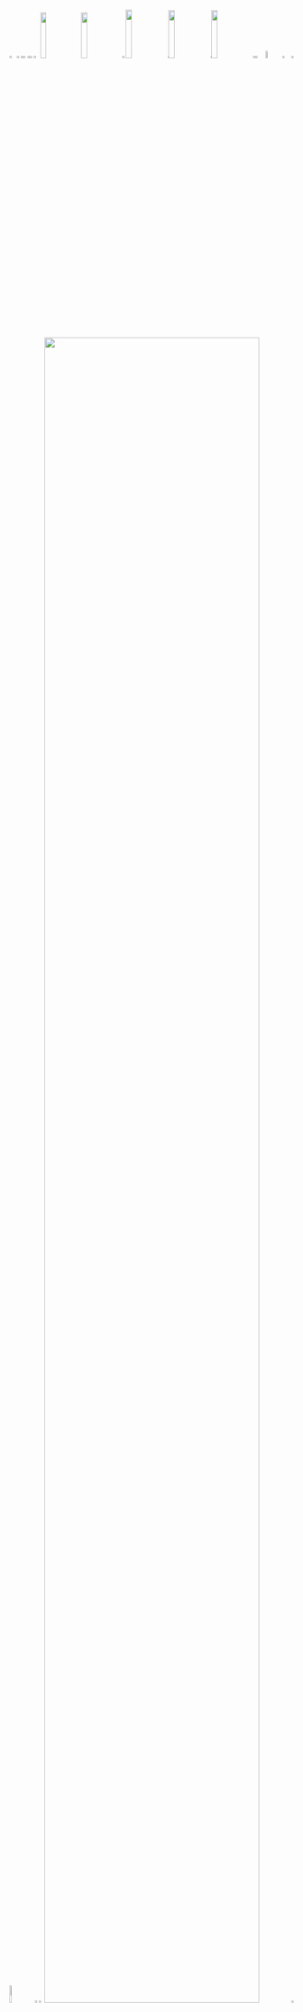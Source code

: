 
    
###
<picture><source media="(prefers-color-scheme: light)" srcset="https://nvminh162.github.io/nvminh162/generator/generated/ca83108f0cdfc99db92dc65f70382665607f9ea970759b6f6eb6663a5a643f99ddaf8e6833839446be3c97e9ac61e8259346d691f4a7ce283a42e79800379bc7.png"><source media="(prefers-color-scheme: dark)" srcset="https://nvminh162.github.io/nvminh162/generator/generated/519bfd1efa9ce711e04be428f0a56102f833ae87845c01111382c2040e8af9aa05ac2616bf2b9e44c9ff6e64033a726b703881e361ac99d106e233d7ec4678c8.png"><img src="https://nvminh162.github.io/nvminh162/generator/generated/ca83108f0cdfc99db92dc65f70382665607f9ea970759b6f6eb6663a5a643f99ddaf8e6833839446be3c97e9ac61e8259346d691f4a7ce283a42e79800379bc7.png" width="2.4822695035460995%" /></picture><a href="https://github.com"><picture><source media="(prefers-color-scheme: light)" srcset="https://nvminh162.github.io/nvminh162/generator/generated/d724966c104fd1ac72111cc12507b6b054764364b6f401cf6f18b768c697d28b43770f32a090baf456ac958fbfbc936aa2d06bba2ba6e2d572ddd56be812c29c.png"><source media="(prefers-color-scheme: dark)" srcset="https://nvminh162.github.io/nvminh162/generator/generated/9dd38cebaad30e70c94d66d4709a27d39fe465f582b4b35c8dfce21fa6b1de9dca8f57fe0668bbda48ffa220b5bcd7e704295b28044c35c8bbb6f104432bf119.png"><img src="https://nvminh162.github.io/nvminh162/generator/generated/d724966c104fd1ac72111cc12507b6b054764364b6f401cf6f18b768c697d28b43770f32a090baf456ac958fbfbc936aa2d06bba2ba6e2d572ddd56be812c29c.png" width="1.4184397163120568%" /></picture></a><picture><source media="(prefers-color-scheme: light)" srcset="https://nvminh162.github.io/nvminh162/generator/generated/f06c8a826be4a8d6296c8291cf585a85006330b1d993715ff7a270a4748c842af732d23e0d870f499150f8f96cb81a5b8158f877582d1162c60adf21c011752e.png"><source media="(prefers-color-scheme: dark)" srcset="https://nvminh162.github.io/nvminh162/generator/generated/25df61d4e48f96d1395e39814955bd99e1854fb898746458b821e13e3fc6b947200714166666d80414a023c75610b3db0994ab7182df26aa12e328911ab50fde.png"><img src="https://nvminh162.github.io/nvminh162/generator/generated/f06c8a826be4a8d6296c8291cf585a85006330b1d993715ff7a270a4748c842af732d23e0d870f499150f8f96cb81a5b8158f877582d1162c60adf21c011752e.png" width="0.9456264775413712%" /></picture><a href="https://github.com/nvminh162/nvminh162"><picture><source media="(prefers-color-scheme: light)" srcset="https://nvminh162.github.io/nvminh162/generator/generated/d1b1ce5b59b199264838783af7f381ea36d6228376d99a4c8c6354caf4df5f7f33f8468ac69c37687eda1147f07572fd54ecfa4f5363448f570c3a1a3e5d682b.png"><source media="(prefers-color-scheme: dark)" srcset="https://nvminh162.github.io/nvminh162/generator/generated/6f8582eb0285e625e9a210d78a956be116b527be8c14c6aa54bfdfe798aa31d2f2940889bfa821aeec44f723f5d5842793cd0b3bd0c2d4f435a15129d10e725f.png"><img src="https://nvminh162.github.io/nvminh162/generator/generated/d1b1ce5b59b199264838783af7f381ea36d6228376d99a4c8c6354caf4df5f7f33f8468ac69c37687eda1147f07572fd54ecfa4f5363448f570c3a1a3e5d682b.png" width="1.4184397163120568%" /></picture></a><picture><source media="(prefers-color-scheme: light)" srcset="https://nvminh162.github.io/nvminh162/generator/generated/f06c8a826be4a8d6296c8291cf585a85006330b1d993715ff7a270a4748c842af732d23e0d870f499150f8f96cb81a5b8158f877582d1162c60adf21c011752e.png"><source media="(prefers-color-scheme: dark)" srcset="https://nvminh162.github.io/nvminh162/generator/generated/25df61d4e48f96d1395e39814955bd99e1854fb898746458b821e13e3fc6b947200714166666d80414a023c75610b3db0994ab7182df26aa12e328911ab50fde.png"><img src="https://nvminh162.github.io/nvminh162/generator/generated/f06c8a826be4a8d6296c8291cf585a85006330b1d993715ff7a270a4748c842af732d23e0d870f499150f8f96cb81a5b8158f877582d1162c60adf21c011752e.png" width="0.9456264775413712%" /></picture><a href="https://github.com/nvminh162"><picture><source media="(prefers-color-scheme: light)" srcset="https://nvminh162.github.io/nvminh162/generator/generated/e088cd72721816e5d25a58a7f225c9951217f7830a3083adb1b35f33de4fe92fa0eb0957dd15946621a181e4d40cd80df4849b19153532f536b0ec396524a570.png"><source media="(prefers-color-scheme: dark)" srcset="https://nvminh162.github.io/nvminh162/generator/generated/87f2b494856008d5c3297156297f9717edc7434ac4184006cb955cd11d66a1bdf4292e38d42ab3923c2624f18258337e3ceee233639ae91abe0cb70306ec3983.png"><img src="https://nvminh162.github.io/nvminh162/generator/generated/e088cd72721816e5d25a58a7f225c9951217f7830a3083adb1b35f33de4fe92fa0eb0957dd15946621a181e4d40cd80df4849b19153532f536b0ec396524a570.png" width="1.4184397163120568%" /></picture></a><picture><source media="(prefers-color-scheme: light)" srcset="https://nvminh162.github.io/nvminh162/generator/generated/03144eec6fb38ea493000b0d7c2f468e537f8d3141b22ab43930ad6df09d33db399a8ec3ac96b980cf5ee419ac8e2aceb9251847f4d125390bc27d3b4a733998.png"><source media="(prefers-color-scheme: dark)" srcset="https://nvminh162.github.io/nvminh162/generator/generated/b95f6a375dd21d080c9891112487a4421d19b8b4398928cd067fbfdc12a18a4aa6f05a21b4d87864d340dc5dd65a84277cae86eccd02be5a308850d9cd9e7de7.png"><img src="https://nvminh162.github.io/nvminh162/generator/generated/03144eec6fb38ea493000b0d7c2f468e537f8d3141b22ab43930ad6df09d33db399a8ec3ac96b980cf5ee419ac8e2aceb9251847f4d125390bc27d3b4a733998.png" width="2.2458628841607564%" /></picture><a href="https://nvminh162.github.io/nvminh162.dev"><picture><source media="(prefers-color-scheme: light)" srcset="https://nvminh162.github.io/nvminh162/generator/generated/4f7201380041f385f00cef962bb05a7f221fbdf66762a94429d1259c74cb512ed459c33838b0cc0b8fcc1b82214e06bfa8a33cbd9aa9bc8edfd8c2d0440b7491.png"><source media="(prefers-color-scheme: dark)" srcset="https://nvminh162.github.io/nvminh162/generator/generated/9bb8238e0dece94ea4c541d4b6945470996cfc839b522b75e4c09270e32e1d7a6324e0e49b951222b02ce6566dcba92eca16a7a7e89749d4d786d333432046f4.png"><img src="https://nvminh162.github.io/nvminh162/generator/generated/4f7201380041f385f00cef962bb05a7f221fbdf66762a94429d1259c74cb512ed459c33838b0cc0b8fcc1b82214e06bfa8a33cbd9aa9bc8edfd8c2d0440b7491.png" width="14.420803782505912%" /></picture></a><a href="https://tiktok.com/@nvminh162"><picture><source media="(prefers-color-scheme: light)" srcset="https://nvminh162.github.io/nvminh162/generator/generated/1a314d45d2945a6bde1eb825f5db089d6bc7d1bbca96f0e9d57e14e40ce5e8091009738f1bf116d350764ef702dd9f47119231ba93c9e150772e2512078a1ede.png"><source media="(prefers-color-scheme: dark)" srcset="https://nvminh162.github.io/nvminh162/generator/generated/12937250082898a9e67fe1a0978e25a3ee2c1dff0fafd5a43152bf74cd546f5bef28ff49fa31f675c5a213d35385a09101663f2ba98844e7b0b1c2aa3c6f89f5.png"><img src="https://nvminh162.github.io/nvminh162/generator/generated/1a314d45d2945a6bde1eb825f5db089d6bc7d1bbca96f0e9d57e14e40ce5e8091009738f1bf116d350764ef702dd9f47119231ba93c9e150772e2512078a1ede.png" width="14.420803782505912%" /></picture></a><picture><source media="(prefers-color-scheme: light)" srcset="https://nvminh162.github.io/nvminh162/generator/generated/597329f9b439fdf32d63ee966ee2a4cb1b557bb21c0c3045f62570a27b26a6d0b47e478315eb6867db31d296e259ccd015d8b1496f3698fb153a36c7ca33cfa8.png"><source media="(prefers-color-scheme: dark)" srcset="https://nvminh162.github.io/nvminh162/generator/generated/30f12dd54e806a36eaffdc151e2304007de0319f17a42ef8c580944181a037231b1cdd50ce2be2231dd32a45e941c0883c750e7d86d75e98bc55fad091824129.png"><img src="https://nvminh162.github.io/nvminh162/generator/generated/597329f9b439fdf32d63ee966ee2a4cb1b557bb21c0c3045f62570a27b26a6d0b47e478315eb6867db31d296e259ccd015d8b1496f3698fb153a36c7ca33cfa8.png" width="1.1820330969267139%" /></picture><a href="https://instagram.com/nvminh162"><picture><source media="(prefers-color-scheme: light)" srcset="https://nvminh162.github.io/nvminh162/generator/generated/4581acb65ae7aed08c14e6370db2d55f3cfed18a77efd91a8f35d5881ab0b7128b7cdd51b52a9b529d6f20932fad509874fa6743604c3a2f3e269e7ef7945477.png"><source media="(prefers-color-scheme: dark)" srcset="https://nvminh162.github.io/nvminh162/generator/generated/56377f7a278b5f2d2e5bb4a3581b139aad52995a9009a4a37b1bcea3987df6425cc361f280fb0073f18128573963b9d865748bf8ce7f00229e071ebe97cfa8b3.png"><img src="https://nvminh162.github.io/nvminh162/generator/generated/4581acb65ae7aed08c14e6370db2d55f3cfed18a77efd91a8f35d5881ab0b7128b7cdd51b52a9b529d6f20932fad509874fa6743604c3a2f3e269e7ef7945477.png" width="14.893617021276595%" /></picture></a><picture><source media="(prefers-color-scheme: light)" srcset="https://nvminh162.github.io/nvminh162/generator/generated/f5f61aab6b31c861483f886f589f46625f2071cb718d4b118fb06763850a18181a2162d8d1899dc3c0368aca8d808ee8fc6ccf47e29e60c6431a5f6c7107bd6f.png"><source media="(prefers-color-scheme: dark)" srcset="https://nvminh162.github.io/nvminh162/generator/generated/4636e8f9d5aae348e3ba7002c3256342eef345ce4adae7b07d752c42b1c9bcaf60bfb38653047aba716dcf67e0c54835881a9c1db219c5918775261597b4bb96.png"><img src="https://nvminh162.github.io/nvminh162/generator/generated/f5f61aab6b31c861483f886f589f46625f2071cb718d4b118fb06763850a18181a2162d8d1899dc3c0368aca8d808ee8fc6ccf47e29e60c6431a5f6c7107bd6f.png" width="0.2364066193853428%" /></picture><a href="https://x.com/nvminh16"><picture><source media="(prefers-color-scheme: light)" srcset="https://nvminh162.github.io/nvminh162/generator/generated/1d81ba50d3ce68e7d6f283e27ab46ce656385e58ce730b85433c3f37e1e22737676ee6fd8bc5d5c0ff2374a5ce471b8e31555eb72a8e18654549616dd0693b70.png"><source media="(prefers-color-scheme: dark)" srcset="https://nvminh162.github.io/nvminh162/generator/generated/a9ca47b6182e2af1344468da54d99b769d77b5d5e04c79f773e360c162290f57f2bb540e2fc956213e07f413d4c747a8ad9aa49c05ac24576e2307937692c3bc.png"><img src="https://nvminh162.github.io/nvminh162/generator/generated/1d81ba50d3ce68e7d6f283e27ab46ce656385e58ce730b85433c3f37e1e22737676ee6fd8bc5d5c0ff2374a5ce471b8e31555eb72a8e18654549616dd0693b70.png" width="14.775413711583923%" /></picture></a><picture><source media="(prefers-color-scheme: light)" srcset="https://nvminh162.github.io/nvminh162/generator/generated/f5f61aab6b31c861483f886f589f46625f2071cb718d4b118fb06763850a18181a2162d8d1899dc3c0368aca8d808ee8fc6ccf47e29e60c6431a5f6c7107bd6f.png"><source media="(prefers-color-scheme: dark)" srcset="https://nvminh162.github.io/nvminh162/generator/generated/4636e8f9d5aae348e3ba7002c3256342eef345ce4adae7b07d752c42b1c9bcaf60bfb38653047aba716dcf67e0c54835881a9c1db219c5918775261597b4bb96.png"><img src="https://nvminh162.github.io/nvminh162/generator/generated/f5f61aab6b31c861483f886f589f46625f2071cb718d4b118fb06763850a18181a2162d8d1899dc3c0368aca8d808ee8fc6ccf47e29e60c6431a5f6c7107bd6f.png" width="0.2364066193853428%" /></picture><a href="https://youtube.com/@nvminh162"><picture><source media="(prefers-color-scheme: light)" srcset="https://nvminh162.github.io/nvminh162/generator/generated/bda44648d75f8102540bd192dbaaefbae40393c2157aacfbfd0d958adc4e0740cfafbcfd086d3019e3187be18e182263d9aeed43a68cf9571d3e4eb6a7ae11de.png"><source media="(prefers-color-scheme: dark)" srcset="https://nvminh162.github.io/nvminh162/generator/generated/cffc509b4c1ea233efba4cff997e6386cc7440b9e651986cce43a1da72316c624226f9d40b380f70fec03bbd89500a24630204b319a2599301e28a5e5555abe2.png"><img src="https://nvminh162.github.io/nvminh162/generator/generated/bda44648d75f8102540bd192dbaaefbae40393c2157aacfbfd0d958adc4e0740cfafbcfd086d3019e3187be18e182263d9aeed43a68cf9571d3e4eb6a7ae11de.png" width="14.775413711583923%" /></picture></a><picture><source media="(prefers-color-scheme: light)" srcset="https://nvminh162.github.io/nvminh162/generator/generated/23f90f56c4d8a91b7a82678b72314cf110f99ce85126ec301086bb24d99034c55924323011970d306e36fc9e31b7fa2af1939d4ee8ea2ed6a95fbd7d98070021.png"><source media="(prefers-color-scheme: dark)" srcset="https://nvminh162.github.io/nvminh162/generator/generated/34b0aee0dca57e795e3ea370dc4fd54a1fee5111943511055c96a3810cf46c04cdcbc8e52ea0484f0d653f66d2067c2210a098fa55e69639ba1edb4022f9888b.png"><img src="https://nvminh162.github.io/nvminh162/generator/generated/23f90f56c4d8a91b7a82678b72314cf110f99ce85126ec301086bb24d99034c55924323011970d306e36fc9e31b7fa2af1939d4ee8ea2ed6a95fbd7d98070021.png" width="0.7092198581560284%" /></picture><a href="https://github.com/nvminh162/nvminh162/issues/new"><picture><source media="(prefers-color-scheme: light)" srcset="https://nvminh162.github.io/nvminh162/generator/generated/54b12684018b3e468b1383c224a414c3be995d5afc08b0bcf752fb5d37588ba987daad1b01febdc50558af6bb7df959e0d6690de70a522f85c61e200b99f1f79.png"><source media="(prefers-color-scheme: dark)" srcset="https://nvminh162.github.io/nvminh162/generator/generated/741a9d5614908f3b84f46fa661819d60169b986420aa37441684332656dfb531b770fb7d13c95ec78a9f7c178888e670739a9f86a848229e0f925bc93dcdb048.png"><img src="https://nvminh162.github.io/nvminh162/generator/generated/54b12684018b3e468b1383c224a414c3be995d5afc08b0bcf752fb5d37588ba987daad1b01febdc50558af6bb7df959e0d6690de70a522f85c61e200b99f1f79.png" width="3.546099290780142%" /></picture></a><picture><source media="(prefers-color-scheme: light)" srcset="https://nvminh162.github.io/nvminh162/generator/generated/bf7c083066cb3422541e8e3cd3ab6be2e501488f0068e0e24f52cd424d7bea90c15f80b4b65deb1953b9e39293550fed36773f5aa3db417b7b7f4a6655560450.png"><source media="(prefers-color-scheme: dark)" srcset="https://nvminh162.github.io/nvminh162/generator/generated/e3294606465429e4fc65849fad0b18ebec51cfef22f1668393610a5823bd494a3ff9a933869d57517f8ef88fa0b12d9f5a9c15d28845c95acf600ed734333cd0.png"><img src="https://nvminh162.github.io/nvminh162/generator/generated/bf7c083066cb3422541e8e3cd3ab6be2e501488f0068e0e24f52cd424d7bea90c15f80b4b65deb1953b9e39293550fed36773f5aa3db417b7b7f4a6655560450.png" width="5.91016548463357%" /></picture><a href="https://github.com/nvminh162"><picture><source media="(prefers-color-scheme: light)" srcset="https://nvminh162.github.io/nvminh162/generator/generated/1ed11a6c427305e1271f13aaea97fe3fd9b4a7e1c1515860649807894787c0d353b173750aac1b5f6060298447ded8a636f9f8f2ab2f84bc5cb382a264aac018.png"><source media="(prefers-color-scheme: dark)" srcset="https://nvminh162.github.io/nvminh162/generator/generated/295e5c80fb8f8aac9945b1e2e72f5b147be4c0d423f5471af45e5957b927fb2bb4d77f48f47def3084f387f37bb641eeaaf075a6f82362964b489619336300f2.png"><img src="https://nvminh162.github.io/nvminh162/generator/generated/1ed11a6c427305e1271f13aaea97fe3fd9b4a7e1c1515860649807894787c0d353b173750aac1b5f6060298447ded8a636f9f8f2ab2f84bc5cb382a264aac018.png" width="3.309692671394799%" /></picture></a><picture><source media="(prefers-color-scheme: light)" srcset="https://nvminh162.github.io/nvminh162/generator/generated/f641045892a68cbd560fbda7a6581fdc8f7ae834e64ff440351f519a9dd88686cc632d89ef92c2119ef71720ce8f43b36b69aca4c902cb55801b70f5b2f64a1a.png"><source media="(prefers-color-scheme: dark)" srcset="https://nvminh162.github.io/nvminh162/generator/generated/c12a1db6b2a8b27a4f786505381a961b39004087e45afaf9505cff500dd5d92eae07fb68c1fddb6af51c1157a3289dd1484d161ebe139e9e5eb5fc6326359621.png"><img src="https://nvminh162.github.io/nvminh162/generator/generated/f641045892a68cbd560fbda7a6581fdc8f7ae834e64ff440351f519a9dd88686cc632d89ef92c2119ef71720ce8f43b36b69aca4c902cb55801b70f5b2f64a1a.png" width="0.7092198581560284%" /></picture><picture><source media="(prefers-color-scheme: light)" srcset="https://nvminh162.github.io/nvminh162/generator/generated/8c597673fa594dc952ddde5af35bf6caaba0fa41560e8bb092189020216963257a55854df7a49d4ae34bb39ebc2beae03db525a4b108c349a355d4e04b2d0770.png"><source media="(prefers-color-scheme: dark)" srcset="https://nvminh162.github.io/nvminh162/generator/generated/fe1cbc426cdde09fd64215f5c2cabfaa09670ec29eb1a019bd2d4cf63a873c00fe470a5dd65b66fbde62ae3bfbf99821c08ad64f4b3efef75b9d405b8fe29742.png"><img src="https://nvminh162.github.io/nvminh162/generator/generated/8c597673fa594dc952ddde5af35bf6caaba0fa41560e8bb092189020216963257a55854df7a49d4ae34bb39ebc2beae03db525a4b108c349a355d4e04b2d0770.png" width="8.865248226950355%" /></picture><a href="https://github.com/nvminh162"><picture><source media="(prefers-color-scheme: light)" srcset="https://nvminh162.github.io/nvminh162/generator/generated/2c93c816c582494ef10e639f216116245e1939910ec6ff10227d77c6c412850d812bc967c5cb23331e9d3e9cfbd362cb795ba658537032599558b2bb6eb33b05.png"><source media="(prefers-color-scheme: dark)" srcset="https://nvminh162.github.io/nvminh162/generator/generated/c89a9a753129b412c183c52457bbb069b54219c2e90ac2be794ea052086acca38a696542359556d62564955c698c1555d2901057515573f83f66cec624152e1d.png"><img src="https://nvminh162.github.io/nvminh162/generator/generated/2c93c816c582494ef10e639f216116245e1939910ec6ff10227d77c6c412850d812bc967c5cb23331e9d3e9cfbd362cb795ba658537032599558b2bb6eb33b05.png" width="1.5366430260047281%" /></picture></a><picture><source media="(prefers-color-scheme: light)" srcset="https://nvminh162.github.io/nvminh162/generator/generated/b85fb7049a6821fc8915369385a39e8a426a6c17ec6eaac2ce098d829d0ae97ac0e5744b5cc678a3d2dfe65107c88d02863fccfbe3500afd771ecc6e9c200bf8.png"><source media="(prefers-color-scheme: dark)" srcset="https://nvminh162.github.io/nvminh162/generator/generated/65ed923b5e17022ebdb72fb00f4e556424c84f3ede501d8b8006dbc34ac6253bded2c152c9e547faf36f4ec6d514a925598b7345c4e773bf85b29d451a0e6342.png"><img src="https://nvminh162.github.io/nvminh162/generator/generated/b85fb7049a6821fc8915369385a39e8a426a6c17ec6eaac2ce098d829d0ae97ac0e5744b5cc678a3d2dfe65107c88d02863fccfbe3500afd771ecc6e9c200bf8.png" width="1.8912529550827424%" /></picture><a href="https://nvminh162.github.io/nvminh162.dev"><picture><source media="(prefers-color-scheme: light)" srcset="https://nvminh162.github.io/nvminh162/generator/generated/f104317f8d591077a822e9bc45ef1e5a574c0d049c43cc069599b834897c2d78fa73aa33a19857cb9a453ebdaa48cc9a56b1679558c11c3237abea4e736fb920.png"><source media="(prefers-color-scheme: dark)" srcset="https://nvminh162.github.io/nvminh162/generator/generated/718b6f31db5564705b8094266a4b7036b299470b6176f8e2c45f8057ade97afcefcadef88c005e3c73e5b26e7c72c729d2718236dfff781e2fe2efd9756784ca.png"><img src="https://nvminh162.github.io/nvminh162/generator/generated/f104317f8d591077a822e9bc45ef1e5a574c0d049c43cc069599b834897c2d78fa73aa33a19857cb9a453ebdaa48cc9a56b1679558c11c3237abea4e736fb920.png" width="86.99763593380615%" /></picture></a><picture><source media="(prefers-color-scheme: light)" srcset="https://nvminh162.github.io/nvminh162/generator/generated/40204f0bb3f056cd387712574833e372ec284b4c37e97caec0d813d9aa4d1beeb34b21da98920c2c9569423e31f5f24c89c17cacf2cec5b7f36961bb069e1c96.png"><source media="(prefers-color-scheme: dark)" srcset="https://nvminh162.github.io/nvminh162/generator/generated/7744272c840db90c80e96a1bb14f5b23240d3301315b7f62ff32acda74c1793a5224f78ff716294cd5407fc152bc4b98b7365f3166f55a0523005eedaed0cb74.png"><img src="https://nvminh162.github.io/nvminh162/generator/generated/40204f0bb3f056cd387712574833e372ec284b4c37e97caec0d813d9aa4d1beeb34b21da98920c2c9569423e31f5f24c89c17cacf2cec5b7f36961bb069e1c96.png" width="0.7092198581560284%" /></picture><picture><source media="(prefers-color-scheme: light)" srcset="https://nvminh162.github.io/nvminh162/generator/generated/ef79bdfc309beb2e656f1e992d12c8868d6c2a6793092113136fc543e1d3eaffc47c340d8308a60bf468d17733f97553c12c0c39fcdfa1e91ab4e9fce294eaea.png"><source media="(prefers-color-scheme: dark)" srcset="https://nvminh162.github.io/nvminh162/generator/generated/de4932794a12a8353a3c947fc02f1d8e08f6c30b9dc9cae4338c8b1f1a540e726095f9c0e7cbab94e5f9587746aefd4918b4f46df986c955ec0f266063ee4311.png"><img src="https://nvminh162.github.io/nvminh162/generator/generated/ef79bdfc309beb2e656f1e992d12c8868d6c2a6793092113136fc543e1d3eaffc47c340d8308a60bf468d17733f97553c12c0c39fcdfa1e91ab4e9fce294eaea.png" width="100%" /></picture><picture><source media="(prefers-color-scheme: light)" srcset="https://nvminh162.github.io/nvminh162/generator/generated/351903b727a772b56f04b8da981a323bd1d5147219c9be8582fc99b1a319ffce02c2699e63ccb1713e56312a369775cedef245571b185142cabd23c5009e56ae.png"><source media="(prefers-color-scheme: dark)" srcset="https://nvminh162.github.io/nvminh162/generator/generated/aece4e23e3e2d06c5b409c7f98572d9d6260907f03ef78f7a6573eacfb7c1171f37a684895b0927723f3b1cbf1a2e0695802c0c58af7d376b96b2f64905b4063.png"><img src="https://nvminh162.github.io/nvminh162/generator/generated/351903b727a772b56f04b8da981a323bd1d5147219c9be8582fc99b1a319ffce02c2699e63ccb1713e56312a369775cedef245571b185142cabd23c5009e56ae.png" width="20.44917257683215%" /></picture><a href="#"><picture><source media="(prefers-color-scheme: light)" srcset="https://nvminh162.github.io/nvminh162/generator/generated/120d66a498e3a41f60ecf7c5c9a2db3ef599a89c3652398b0f0d4e9555a886d0ff5d7654efd3b536f13771a01ef5977aff6e8c97d7aa49af464187df1bdfbffb.png"><source media="(prefers-color-scheme: dark)" srcset="https://nvminh162.github.io/nvminh162/generator/generated/3e86ab8d324ae6a4a4bea42a26505cec0cc6929bfe242df3fb8d5e8d951727ca23b7be7218b011929685b3e0d39d5714efc40fde6d37c60b472130d6106d60d6.png"><img src="https://nvminh162.github.io/nvminh162/generator/generated/120d66a498e3a41f60ecf7c5c9a2db3ef599a89c3652398b0f0d4e9555a886d0ff5d7654efd3b536f13771a01ef5977aff6e8c97d7aa49af464187df1bdfbffb.png" width="15.839243498817968%" /></picture></a><picture><source media="(prefers-color-scheme: light)" srcset="https://nvminh162.github.io/nvminh162/generator/generated/08a4377e312b23ab1d02992ebc4bacec5072b173f2e00bddd7301607aa7c5e55e003077efa8dbb2b9473216bd690fe6adf7e1c1cc98d1e2aa56f3eb17a0239d0.png"><source media="(prefers-color-scheme: dark)" srcset="https://nvminh162.github.io/nvminh162/generator/generated/c17698351d354494435fa3728d59cb27fd25177afde94edc70a6b5ffe9bc284178e6b9da29325757f27adac5b58daea1299be6ccc96d77b45c1bf3cf106e7cca.png"><img src="https://nvminh162.github.io/nvminh162/generator/generated/08a4377e312b23ab1d02992ebc4bacec5072b173f2e00bddd7301607aa7c5e55e003077efa8dbb2b9473216bd690fe6adf7e1c1cc98d1e2aa56f3eb17a0239d0.png" width="6.8557919621749415%" /></picture><a href="#"><picture><source media="(prefers-color-scheme: light)" srcset="https://nvminh162.github.io/nvminh162/generator/generated/6701063014655ec3ee3c48ce35b28371cc614639f08ebb1876d1716c4b17b990a0b077cc6f093069632e216438f804807b9b476bc3688f8680e470e90a9cb45b.png"><source media="(prefers-color-scheme: dark)" srcset="https://nvminh162.github.io/nvminh162/generator/generated/4737610a79781932f1e0defe835d7b3c647b08a6179b8de839f527dd63714509e89315fb9521cd3ec9c1cefe6a7736e88596caaca494bad35f38ad274f5b113f.png"><img src="https://nvminh162.github.io/nvminh162/generator/generated/6701063014655ec3ee3c48ce35b28371cc614639f08ebb1876d1716c4b17b990a0b077cc6f093069632e216438f804807b9b476bc3688f8680e470e90a9cb45b.png" width="13.59338061465721%" /></picture></a><picture><source media="(prefers-color-scheme: light)" srcset="https://nvminh162.github.io/nvminh162/generator/generated/3a40ac5cc534f146a0fff87e50797e0708fec2a771729bd9905b6a870de7322fc4fea5c79a58921615df31442febfae81357ac4967783c1b8960d73136a96a35.png"><source media="(prefers-color-scheme: dark)" srcset="https://nvminh162.github.io/nvminh162/generator/generated/7e40b95906e9f1a29e3301b4b1853969d8101792eac963b65c77c97ada1d7976337e4d10ddcc056fb5758f8fb2f8b37180086039dcddcb584bb37f0e441bebb9.png"><img src="https://nvminh162.github.io/nvminh162/generator/generated/3a40ac5cc534f146a0fff87e50797e0708fec2a771729bd9905b6a870de7322fc4fea5c79a58921615df31442febfae81357ac4967783c1b8960d73136a96a35.png" width="6.8557919621749415%" /></picture><a href="#"><picture><source media="(prefers-color-scheme: light)" srcset="https://nvminh162.github.io/nvminh162/generator/generated/046c4e6f6ae80e1e2ff16a9a41ca372b4dee234573551d134df1c279afb5c2e18e07597846fb8b9c9b58d590987284639ad662f092dd899abec8d071ec83da34.png"><source media="(prefers-color-scheme: dark)" srcset="https://nvminh162.github.io/nvminh162/generator/generated/697abbdcc832085cc43b5b50aa3a78a84c0d190d09b5b203927c3c486e5d6f564abfd7f78c00760b789b680ff1dd2b536ffbdc1c6b28362d2b24b5af6bc69afe.png"><img src="https://nvminh162.github.io/nvminh162/generator/generated/046c4e6f6ae80e1e2ff16a9a41ca372b4dee234573551d134df1c279afb5c2e18e07597846fb8b9c9b58d590987284639ad662f092dd899abec8d071ec83da34.png" width="15.839243498817968%" /></picture></a><picture><source media="(prefers-color-scheme: light)" srcset="https://nvminh162.github.io/nvminh162/generator/generated/cc4e3b61cf2aeb0cd17d1eb34566b6d9370f784711166bce27982007566e8391375319b7689b7de947c98c8c46419ef75fa881bddc073f5fab5662c4b934931a.png"><source media="(prefers-color-scheme: dark)" srcset="https://nvminh162.github.io/nvminh162/generator/generated/e3e6eca3aef1661f7ed2a6bc7dd413ce18b461e03c27590b8494d6b45c73eaff51168145f51c6cb8cb9356e1d117046ce5fa3e9afa0cee6ab266872cb92926ab.png"><img src="https://nvminh162.github.io/nvminh162/generator/generated/cc4e3b61cf2aeb0cd17d1eb34566b6d9370f784711166bce27982007566e8391375319b7689b7de947c98c8c46419ef75fa881bddc073f5fab5662c4b934931a.png" width="20.56737588652482%" /></picture><picture><source media="(prefers-color-scheme: light)" srcset="https://nvminh162.github.io/nvminh162/generator/generated/1ef88b49bc5350269511e5826ba5120718f82762ca053ad4bd3382adc01a4dfe4f3dc93b1b18a7986fa3504c0d12610574aff330af1d45b8da202324a63e15df.png"><source media="(prefers-color-scheme: dark)" srcset="https://nvminh162.github.io/nvminh162/generator/generated/cd165813266c21326b5c02f4607a75f526737d5ff37b595dfe4e43e76cc00e33f07ef1da6bd8956d374405fd8b2511bada454a3639360409c69f65feb4a7b106.png"><img src="https://nvminh162.github.io/nvminh162/generator/generated/1ef88b49bc5350269511e5826ba5120718f82762ca053ad4bd3382adc01a4dfe4f3dc93b1b18a7986fa3504c0d12610574aff330af1d45b8da202324a63e15df.png" width="16.78486997635934%" /></picture><a href="https://github.com/nvminh162/nvminh162/blob/main/README.md"><picture><source media="(prefers-color-scheme: light)" srcset="https://nvminh162.github.io/nvminh162/generator/generated/f6e5b6110f8f661ff9c6bd9c6978311ac13fa1328844ce2f1430b8f5c36456a2b622189ab3cd3ad79d1fdf24de5ee05cdcdd31d6bb740c07866e86b4db27928c.png"><source media="(prefers-color-scheme: dark)" srcset="https://nvminh162.github.io/nvminh162/generator/generated/3cc8163a1cbbcb952fcd3eb6ba0f06744aee4c4e1cfc5c515e594ed08878ec3e7f4e3568a8414be19cdc5bf125eb27c41a0940a69187ebfb1263a40f884205c5.png"><img src="https://nvminh162.github.io/nvminh162/generator/generated/f6e5b6110f8f661ff9c6bd9c6978311ac13fa1328844ce2f1430b8f5c36456a2b622189ab3cd3ad79d1fdf24de5ee05cdcdd31d6bb740c07866e86b4db27928c.png" width="43.61702127659575%" /></picture></a><picture><source media="(prefers-color-scheme: light)" srcset="https://nvminh162.github.io/nvminh162/generator/generated/a9d1ca2e37092ac39b502f5b510df531c3542c2026d7d8da5672bb6b7e27714d8e8fe9f1e2c2e43e8910ba4322645614a4b11a1b330a628ddce6f8dc73e0d838.png"><source media="(prefers-color-scheme: dark)" srcset="https://nvminh162.github.io/nvminh162/generator/generated/1a41c4ad94136f83938bf5411071bb3a7d440e1f057d067f2d8091400d4e42c14f93d0e4ecfc1e7f2414130801d785c957abebb6e7b2e23272bc0f5c97c2f30d.png"><img src="https://nvminh162.github.io/nvminh162/generator/generated/a9d1ca2e37092ac39b502f5b510df531c3542c2026d7d8da5672bb6b7e27714d8e8fe9f1e2c2e43e8910ba4322645614a4b11a1b330a628ddce6f8dc73e0d838.png" width="3.4278959810874707%" /></picture><a href="https://github.com/nvminh162/nvminh162/blob/main/generator/data/figma-exports/nvminh162-dark.png"><picture><source media="(prefers-color-scheme: light)" srcset="https://nvminh162.github.io/nvminh162/generator/generated/d99c816cd83e9b484eaef1406f5b3428c5db29ccbca62201d866f8ac10b573ca6edf5f30be4012c00f6c976368fe92aaf45320c395a4dc4a31b9ef84a488d352.png"><source media="(prefers-color-scheme: dark)" srcset="https://nvminh162.github.io/nvminh162/generator/generated/631dd9b20e9184d679776c47bcf0def3b59c8e98c6e1ba62ba744bfc1c66ff8b8ae9fa25e1cc4fff780af122d45d9a0e60ba7f3aaeca77b30200e7288e2920a4.png"><img src="https://nvminh162.github.io/nvminh162/generator/generated/d99c816cd83e9b484eaef1406f5b3428c5db29ccbca62201d866f8ac10b573ca6edf5f30be4012c00f6c976368fe92aaf45320c395a4dc4a31b9ef84a488d352.png" width="19.38534278959811%" /></picture></a><picture><source media="(prefers-color-scheme: light)" srcset="https://nvminh162.github.io/nvminh162/generator/generated/1ef88b49bc5350269511e5826ba5120718f82762ca053ad4bd3382adc01a4dfe4f3dc93b1b18a7986fa3504c0d12610574aff330af1d45b8da202324a63e15df.png"><source media="(prefers-color-scheme: dark)" srcset="https://nvminh162.github.io/nvminh162/generator/generated/cd165813266c21326b5c02f4607a75f526737d5ff37b595dfe4e43e76cc00e33f07ef1da6bd8956d374405fd8b2511bada454a3639360409c69f65feb4a7b106.png"><img src="https://nvminh162.github.io/nvminh162/generator/generated/1ef88b49bc5350269511e5826ba5120718f82762ca053ad4bd3382adc01a4dfe4f3dc93b1b18a7986fa3504c0d12610574aff330af1d45b8da202324a63e15df.png" width="16.78486997635934%" /></picture><picture><source media="(prefers-color-scheme: light)" srcset="https://nvminh162.github.io/nvminh162/generator/generated/b3b42481b1b860d92094aca2908afb03bac6e04d88d08e8b4475f49cec9db7d67ea9a6c3f54ae4b6fb0923cac9016bfedd77d1c19281735da81e5fed8a36d302.png"><source media="(prefers-color-scheme: dark)" srcset="https://nvminh162.github.io/nvminh162/generator/generated/6ec326d9c818a35611dedb957cab262d5b292ba94811aa1d20b869f2510ad0f6a998fc6ab3a7c0d21821dc0dfb2515ae415ba96efc31a51896468a4d37d9f0fb.png"><img src="https://nvminh162.github.io/nvminh162/generator/generated/b3b42481b1b860d92094aca2908afb03bac6e04d88d08e8b4475f49cec9db7d67ea9a6c3f54ae4b6fb0923cac9016bfedd77d1c19281735da81e5fed8a36d302.png" width="16.78486997635934%" /></picture><a href="https://github.com/nvminh162/nvminh162/blob/main/README.md"><picture><source media="(prefers-color-scheme: light)" srcset="https://nvminh162.github.io/nvminh162/generator/generated/readme-light.c506dff543a66c9bc9a2d3e45d64e95a92ffcf57716ef4388090dd2a0c905346d56f9aff1a37effe6af773d44667ac487450bd8fe7c4679c0678e513b3f0d7a7.png"><source media="(prefers-color-scheme: dark)" srcset="https://nvminh162.github.io/nvminh162/generator/generated/readme-dark.8d02584fd6a7275998d87596a644bd6c29e0790387afce11362492c1e26164d027e52bea74cf68f2f254db9d7d930162ba9b89810cd220ddef59c7758605d7f0.png"><img src="https://nvminh162.github.io/nvminh162/generator/generated/readme-light.c506dff543a66c9bc9a2d3e45d64e95a92ffcf57716ef4388090dd2a0c905346d56f9aff1a37effe6af773d44667ac487450bd8fe7c4679c0678e513b3f0d7a7.png" width="43.61702127659575%" /></picture></a><picture><source media="(prefers-color-scheme: light)" srcset="https://nvminh162.github.io/nvminh162/generator/generated/9e9ba37072ca21630e337f7399d557a1402540c540905b93b405735777af4e13f95ea7cbf151ef0a38fe150d6f469d3de11917b6cf72b795d257c5e6f22e1ea4.png"><source media="(prefers-color-scheme: dark)" srcset="https://nvminh162.github.io/nvminh162/generator/generated/39822fde2b2347e7db7affdaa9c059284581bc6eee1fbae669659ac91fe92b15774382b295bf0819664c4ce783372e083f0bb85b254f619021b24af35140db4d.png"><img src="https://nvminh162.github.io/nvminh162/generator/generated/9e9ba37072ca21630e337f7399d557a1402540c540905b93b405735777af4e13f95ea7cbf151ef0a38fe150d6f469d3de11917b6cf72b795d257c5e6f22e1ea4.png" width="3.4278959810874707%" /></picture><a href="https://github.com/nvminh162/nvminh162/blob/main/generator/data/figma-exports/nvminh162-dark.png"><picture><source media="(prefers-color-scheme: light)" srcset="https://nvminh162.github.io/nvminh162/generator/generated/9680a2fcd6743d0c86a802b4b9f8946b540aeedc622ab69fa62a27a4cca35f970e05c62b66faa8ab1f7257f4afe289fb486af443904bc00a4aa519428a973b76.png"><source media="(prefers-color-scheme: dark)" srcset="https://nvminh162.github.io/nvminh162/generator/generated/72591ec0d75674606c4c72d943a82ad0b7785aa4604ce4cf394abe7a46be5f286f618c4a962ba8613de31ad3a15464ce875f3df1472685bae6eeefc2270bd497.png"><img src="https://nvminh162.github.io/nvminh162/generator/generated/9680a2fcd6743d0c86a802b4b9f8946b540aeedc622ab69fa62a27a4cca35f970e05c62b66faa8ab1f7257f4afe289fb486af443904bc00a4aa519428a973b76.png" width="19.38534278959811%" /></picture></a><picture><source media="(prefers-color-scheme: light)" srcset="https://nvminh162.github.io/nvminh162/generator/generated/b3b42481b1b860d92094aca2908afb03bac6e04d88d08e8b4475f49cec9db7d67ea9a6c3f54ae4b6fb0923cac9016bfedd77d1c19281735da81e5fed8a36d302.png"><source media="(prefers-color-scheme: dark)" srcset="https://nvminh162.github.io/nvminh162/generator/generated/6ec326d9c818a35611dedb957cab262d5b292ba94811aa1d20b869f2510ad0f6a998fc6ab3a7c0d21821dc0dfb2515ae415ba96efc31a51896468a4d37d9f0fb.png"><img src="https://nvminh162.github.io/nvminh162/generator/generated/b3b42481b1b860d92094aca2908afb03bac6e04d88d08e8b4475f49cec9db7d67ea9a6c3f54ae4b6fb0923cac9016bfedd77d1c19281735da81e5fed8a36d302.png" width="16.78486997635934%" /></picture><picture><source media="(prefers-color-scheme: light)" srcset="https://nvminh162.github.io/nvminh162/generator/generated/78d10e9d4730eb0f98d542287969b652c62ccb82c8f8a77657cb63e9679940317d7dc8c7fd5f055a38e341e7cd29ab36e73ef5110ca43228781058a16571c15d.png"><source media="(prefers-color-scheme: dark)" srcset="https://nvminh162.github.io/nvminh162/generator/generated/c23be76c6a1fab0d4803719da9042ba3ecbbbd3ad77a7fa1b5e509fba51c93faf1a7cc62ade1f59af6962d512f7f9559b38af4bbaa9ad560c41e67bacf28f570.png"><img src="https://nvminh162.github.io/nvminh162/generator/generated/78d10e9d4730eb0f98d542287969b652c62ccb82c8f8a77657cb63e9679940317d7dc8c7fd5f055a38e341e7cd29ab36e73ef5110ca43228781058a16571c15d.png" width="35.1063829787234%" /></picture><a href="#"><picture><source media="(prefers-color-scheme: light)" srcset="https://nvminh162.github.io/nvminh162/generator/generated/f04c49e2b27ab7b5a15114ca35f9637830208d36a0b502549d8967170722aca0a6f4cc92db1582a8964d67b613757d77dd1e2d90ce25f379e29bc8499a334cbc.png"><source media="(prefers-color-scheme: dark)" srcset="https://nvminh162.github.io/nvminh162/generator/generated/724ea1ea81548b54950872d5fd92db22fc1787821f68867744685fd99b8bf27addbf394904fdf14323654acda5866be72cd7093a27302d3f41e1d541a60c0886.png"><img src="https://nvminh162.github.io/nvminh162/generator/generated/f04c49e2b27ab7b5a15114ca35f9637830208d36a0b502549d8967170722aca0a6f4cc92db1582a8964d67b613757d77dd1e2d90ce25f379e29bc8499a334cbc.png" width="4.846335697399527%" /></picture></a><a href="https://github.com/nvminh162/nvminh162/issues/new"><picture><source media="(prefers-color-scheme: light)" srcset="https://nvminh162.github.io/nvminh162/generator/generated/ec622ee81740a241b690ff00ab589a6e4dcf3b17fb256115466b8d42109d37549081978d6ccd89a759632ef1929a4f2569dbbe61fb0a25d9987c52f365ec1382.png"><source media="(prefers-color-scheme: dark)" srcset="https://nvminh162.github.io/nvminh162/generator/generated/4969ea3f9d5dcf7f7e82d8661c41d59386a78109ffd0c5d28492409f2161557826dd2e2f13ede24dde80a2551b01c4d7273a7fe3caa6221b62b4ad15658332cd.png"><img src="https://nvminh162.github.io/nvminh162/generator/generated/ec622ee81740a241b690ff00ab589a6e4dcf3b17fb256115466b8d42109d37549081978d6ccd89a759632ef1929a4f2569dbbe61fb0a25d9987c52f365ec1382.png" width="5.08274231678487%" /></picture></a><a href="https://zalo.me/0353999798"><picture><source media="(prefers-color-scheme: light)" srcset="https://nvminh162.github.io/nvminh162/generator/generated/c2d7d3d83bdd6f179cfa7c6c1cd7435f1d0f601aae4f361f410873e51c1f798130070569dcbc0178937e04baab348895ac2595809534e267f6f3ad19987822ce.png"><source media="(prefers-color-scheme: dark)" srcset="https://nvminh162.github.io/nvminh162/generator/generated/9403a8aa0dc1011893247e9469d4278881644e7e564d99b1e270c8ff1b88d634cc8d0d893f24972d67bc0c3b809972959dcc76a6f9a7575714b051e54305cc13.png"><img src="https://nvminh162.github.io/nvminh162/generator/generated/c2d7d3d83bdd6f179cfa7c6c1cd7435f1d0f601aae4f361f410873e51c1f798130070569dcbc0178937e04baab348895ac2595809534e267f6f3ad19987822ce.png" width="4.609929078014184%" /></picture></a><picture><source media="(prefers-color-scheme: light)" srcset="https://nvminh162.github.io/nvminh162/generator/generated/06bc9541679fe1587dc3210adb56b5a202bb4c4fed047de2973b40813e610101f77e32c7155c706a459039685ba594a6912367ee249ced4f15d3e7016d9784a2.png"><source media="(prefers-color-scheme: dark)" srcset="https://nvminh162.github.io/nvminh162/generator/generated/37cd1433044a3b1fcf01ec64ca49e3de50bc3ecc2445a3b03478441a7eda867716a614650538fd0a5094785bb6ce12e551a6ec84c71cc98aab88cfc2678110df.png"><img src="https://nvminh162.github.io/nvminh162/generator/generated/06bc9541679fe1587dc3210adb56b5a202bb4c4fed047de2973b40813e610101f77e32c7155c706a459039685ba594a6912367ee249ced4f15d3e7016d9784a2.png" width="0.7092198581560284%" /></picture><a href="https://t.me/nvminh162"><picture><source media="(prefers-color-scheme: light)" srcset="https://nvminh162.github.io/nvminh162/generator/generated/3fcff25552a9d4bce5d0c6d51b802b4325b2c1165a6525cb6d1f8d25d84b10fe0a91fdd980266b5822a5b528b5dbfdfc985e7dc14dae64c3ddd798db3c4a8e58.png"><source media="(prefers-color-scheme: dark)" srcset="https://nvminh162.github.io/nvminh162/generator/generated/1309ab03a85adf62d55ac62f5f039fbe0e7204194d954d2d79eff6c676f832da5f8028e2f99e4352b5fa4559c74fd4412f559a6d968ab00baf4d6e1c845ac5e9.png"><img src="https://nvminh162.github.io/nvminh162/generator/generated/3fcff25552a9d4bce5d0c6d51b802b4325b2c1165a6525cb6d1f8d25d84b10fe0a91fdd980266b5822a5b528b5dbfdfc985e7dc14dae64c3ddd798db3c4a8e58.png" width="4.609929078014184%" /></picture></a><a href="https://discord.gg"><picture><source media="(prefers-color-scheme: light)" srcset="https://nvminh162.github.io/nvminh162/generator/generated/2e5978afe056a56a9036bc862b54d1c7376955d4d71ef6bdcc6eef2cd7954b1b64fd17c999b68c5a22349013e5de3ba54b8a1d59f11cb387a68102de771acea5.png"><source media="(prefers-color-scheme: dark)" srcset="https://nvminh162.github.io/nvminh162/generator/generated/86292d941ca520ed645ba747259e0b4797091e4aac1a8c3a9eec33ba4094f272bd860e366c66c840d3dba787aea8f34ea230fef91b0e0edbf5bc9d8eaded7964.png"><img src="https://nvminh162.github.io/nvminh162/generator/generated/2e5978afe056a56a9036bc862b54d1c7376955d4d71ef6bdcc6eef2cd7954b1b64fd17c999b68c5a22349013e5de3ba54b8a1d59f11cb387a68102de771acea5.png" width="4.964539007092199%" /></picture></a><a href="https://github.com/nvminh162?tab=repositories"><picture><source media="(prefers-color-scheme: light)" srcset="https://nvminh162.github.io/nvminh162/generator/generated/ff6d076228e04463cbfdc931e747628935a8ba57b0ccf6531bfbe9c38bc6ff4c1a5d69ac46f94895854d0a90cdab35187a491a14a406afe9240c587a238bb0cf.png"><source media="(prefers-color-scheme: dark)" srcset="https://nvminh162.github.io/nvminh162/generator/generated/eb2bfdf6dc5753bfc6daf612603f37356fc9f310f19828708a432313a02d10e736874874a906b288584998a8df6114722b03742813f4f71c938fd78b4ab0b3ce.png"><img src="https://nvminh162.github.io/nvminh162/generator/generated/ff6d076228e04463cbfdc931e747628935a8ba57b0ccf6531bfbe9c38bc6ff4c1a5d69ac46f94895854d0a90cdab35187a491a14a406afe9240c587a238bb0cf.png" width="4.964539007092199%" /></picture></a><a href="https://github.com/nvminh162/nvminh162/blob/main/generator/data/figma-exports/nvminh162-dark.png"><picture><source media="(prefers-color-scheme: light)" srcset="https://nvminh162.github.io/nvminh162/generator/generated/5fcfebdbf161107b4c7db8641e040a77f10ca3f1afbb55cb693f6262ada56fc76fb98aa3d376b94602354a48cf981d477a0588117c2fc406a472ecef28b9163d.png"><source media="(prefers-color-scheme: dark)" srcset="https://nvminh162.github.io/nvminh162/generator/generated/672e1b745897ec137d545b8e457ebf964296624fbffdca26ba8089557d149b79a0c34bbdb45c9ff2cd5e8d0ec54ff453d23dd0ddfc4809c67348fedd3cc48679.png"><img src="https://nvminh162.github.io/nvminh162/generator/generated/5fcfebdbf161107b4c7db8641e040a77f10ca3f1afbb55cb693f6262ada56fc76fb98aa3d376b94602354a48cf981d477a0588117c2fc406a472ecef28b9163d.png" width="18.321513002364064%" /></picture></a><picture><source media="(prefers-color-scheme: light)" srcset="https://nvminh162.github.io/nvminh162/generator/generated/d90cc104f71a5efb51bc70306b67a6416f35e7f40f0feadf216b54b903439879b5ec586c1e4d83a0b7582faceaf4b0c8adb7ab171479cab3cf81a88bd95cbaf9.png"><source media="(prefers-color-scheme: dark)" srcset="https://nvminh162.github.io/nvminh162/generator/generated/1f6c8a826ee56601dbfd3d2a5bc7d16b692b43004fdb5becd5923832c74228c2cccbe8167ae83f77b2137293857872253d12d6f7ce8daac014fbf4190f788e54.png"><img src="https://nvminh162.github.io/nvminh162/generator/generated/d90cc104f71a5efb51bc70306b67a6416f35e7f40f0feadf216b54b903439879b5ec586c1e4d83a0b7582faceaf4b0c8adb7ab171479cab3cf81a88bd95cbaf9.png" width="16.78486997635934%" /></picture>
<div align="center">

![](https://komarev.com/ghpvc/?username=nvminh162&color=ff69b4) 
![](https://custom-icon-badges.demolab.com/github/followers/nvminh162?logo=person-add&style=social&logoColor=black) 
![](https://custom-icon-badges.demolab.com/github/stars/nvminh162?logo=star&style=social&logoColor=black)

</div>

<details>
  <summary><h2>Tech Stack</h2></summary> 
  ### 🖥 Backend  
  - **Java:** Spring Boot, Spring Security, Spring Data JPA, Hibernate  
  - **Node.js:** NestJS, Express.js, Fastify  
  - **API:** RESTful, GraphQL, gRPC  
  - **Authentication & Security:** JWT, OAuth2, Passport.js, Keycloak  

  ### 🎨 Frontend  
  - **Core:** ReactJS, Next.js  
  - **State Management:** Redux Toolkit, Zustand, React Query  
  - **Styling:** SCSS, Tailwind CSS, Material UI, Ant Design  
  - **SSR & SSG:** Next.js (getServerSideProps, getStaticProps)  
  - **Bundlers:** Vite, Webpack, SWC  

  ### 🗄 Databases & ORM  
  - **SQL:** PostgreSQL, MySQL, MariaDB  
  - **NoSQL:** MongoDB, Redis, Firebase Firestore  
  - **ORM & Query Builders:** Hibernate, TypeORM, Prisma, Knex.js  

  ### ☁ DevOps & Cloud  
  - **Containerization:** Docker, Kubernetes  
  - **Cloud Providers:** AWS (EC2, S3, Lambda, RDS), DigitalOcean, Firebase  
  - **CI/CD:** GitHub Actions, GitLab CI/CD, Jenkins  

  ### 📡 Messaging & Realtime  
  - **Message Brokers:** RabbitMQ, Apache Kafka  
  - **WebSockets:** Socket.IO, WebRTC  
  - **Event-Driven Architecture:** CQRS, Event Sourcing
</details>

<details>
  <summary><h2>Let's Connect</h2></summary>

  - **GitHub:** [your-github-link]  
  - **LinkedIn:** [your-linkedin-link]  
  - **Portfolio:** [your-portfolio-link]
</details>

<details>
  <summary><h2>My stats</h2></summary> 
  <div align="center">
    <img src="https://github-readme-stats.vercel.app/api?username=nvminh162&show_icons=true&theme=dracula" alt="Githubstat" title="GithubStat" height="192px"/>
    <img src="https://github-readme-stats.vercel.app/api/top-langs/?username=nvminh162&layout=compact&theme=dracula" alt="TopLanguages" title="TopLanguages" height="192px"/>
    <img src="https://streak-stats.demolab.com?user=nvminh162&theme=dracula&hide_border=true&short_numbers=true&date_format=M%20j%5B%2C%20Y%5D" alt="GitHubStreak" title="activityContribution"/>
    <img src="https://github-profile-trophy.vercel.app/?username=nvminh162&row=1&column=9&theme=dracula" title="trophyProfileGithub"/>
    <img src="https://github-readme-activity-graph.vercel.app/graph?username=nvminh162&theme=dracula" alt="activityContribution" title="activityContribution"/>
  </div>
</details>

<details>
  <summary><h2>Quotes</h2></summary> 
  <div align="center">

  ![](https://quotes-github-readme.vercel.app/api?type=horizontal&theme=radical)

  </div>

  <div align="center">
      <img src="https://github.com/thanhtin4401/thanhtin4401/assets/85281544/a65ececb-7042-4a69-b9a6-71381c48b003" alt="giphy" />
  </div>
</details>

<h3 align="center">
  <img src="https://readme-typing-svg.herokuapp.com/?font=Righteous&size=25&center=true&vCenter=true&width=500&height=70&duration=4000&lines=Thanks+for+visiting!+✌️;+Shot+me+a+message+on+Linkedin!;I'm+always+down+to+collab+:)">
</h3>

<!-- written by @nvminh162 -->